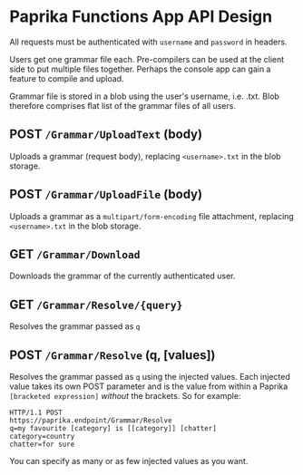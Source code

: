 # Paprika Functions App API Design

All requests must be authenticated with `username` and `password` in headers.

Users get one grammar file each. Pre-compilers can be used at the client side to put multiple files together. Perhaps the console app can gain a feature to compile and upload.

Grammar file is stored in a blob using the user's username, i.e. <username>.txt.
Blob therefore comprises flat list of the grammar files of all users.

## POST `/Grammar/UploadText` (body)

Uploads a grammar (request body), replacing `<username>.txt` in the blob storage.

## POST `/Grammar/UploadFile` (body)

Uploads a grammar as a `multipart/form-encoding` file attachment, replacing `<username>.txt` in the blob storage.

## GET `/Grammar/Download`

Downloads the grammar of the currently authenticated user.

## GET `/Grammar/Resolve/{query}`

Resolves the grammar passed as `q`

## POST `/Grammar/Resolve` (q, [values])

Resolves the grammar passed as `q` using the injected values. Each injected value takes its own POST parameter and is the value from within a Paprika `[bracketed expression]` *without* the brackets. So for example:

	HTTP/1.1 POST
	https://paprika.endpoint/Grammar/Resolve
	q=my favourite [category] is [[category]] [chatter]
	category=country
	chatter=for sure
	
You can specify as many or as few injected values as you want.